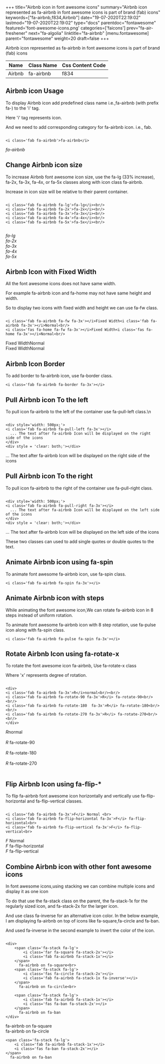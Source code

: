 +++
title="Airbnb icon in font awesome icons"
summary="Airbnb icon represented as fa-airbnb in font awesome icons is part of brand (fab) icons"
keywords=["fa-airbnb,f834,Airbnb"]
date="19-07-2020T22:19:02"
lastmod="19-07-2020T22:19:02"
type="docs"
parentdoc="fontawesome"
featured='font-awesome-icons.png'
categories=['faicons']
prev="fa-air-freshener"
next="fa-algolia"
linktitle="fa-airbnb"
[menu.fontawesome]
parent="fontawesome"
weight=20
draft=false
+++


Airbnb icon represented as fa-airbnb in font awesome icons is part of brand (fab) icons

<div class='table-responsive'><table class='table'><thead><tr><th>Name</th><th>Class Name</th><th>Css Content Code</th></tr></thead><tbody><tr><td>Airbnb</td><td>fa-airbnb</td><td>f834</td></tr></tbody></table></div>



## Airbnb icon Usage

To display Airbnb icon add predefined class name i.e.,fa-airbnb (with prefix fa-) to the 'i' tag.

Here 'i' tag represents icon.

And we need to add corresponding category for fa-airbnb icon. i.e., fab.


```

<i class='fab fa-airbnb'>fa-airbnb</i>
```

<i class='fab fa-airbnb'>fa-airbnb</i>




## Change Airbnb icon size
To increase Airbnb font awesome icon size, use the fa-lg (33% increase), fa-2x, fa-3x, fa-4x, or fa-5x classes along with icon class fa-airbnb.

Increase in icon size will be relative to their parent container. 

```

<i class='fab fa-airbnb fa-lg'>fa-lg</i><br/>
<i class='fab fa-airbnb fa-2x'>fa-2x</i><br/>
<i class='fab fa-airbnb fa-3x'>fa-3x</i><br/>
<i class='fab fa-airbnb fa-4x'>fa-4x</i><br/>
<i class='fab fa-airbnb fa-5x'>fa-5x</i><br/>
            
```

<i class='fab fa-airbnb fa-lg'>fa-lg</i><br/>
<i class='fab fa-airbnb fa-2x'>fa-2x</i><br/>
<i class='fab fa-airbnb fa-3x'>fa-3x</i><br/>
<i class='fab fa-airbnb fa-4x'>fa-4x</i><br/>
<i class='fab fa-airbnb fa-5x'>fa-5x</i><br/>
            



## Airbnb Icon with Fixed Width 

All the font awesome icons does not have same width.

For example fa-airbnb icon and fa-home may not have same height and width.

So to display two icons with fixed width and height we can use fa-fw class.


```

<i class='fab fa-airbnb fa-fw fa-3x'></i>Fixed Width<i class='fab fa-airbnb fa-3x'></i>Normal<br/>
<i class='fas fa-home fa-fw fa-3x'></i>Fixed Width<i class='fas fa-home fa-3x'></i>Normal<br/>
```

<i class='fab fa-airbnb fa-fw fa-3x'></i>Fixed Width<i class='fab fa-airbnb fa-3x'></i>Normal<br/>
<i class='fas fa-home fa-fw fa-3x'></i>Fixed Width<i class='fas fa-home fa-3x'></i>Normal<br/>



## Airbnb Icon Border 

To add border to fa-airbnb icon, use fa-border class.


```
<i class='fab fa-airbnb fa-border fa-3x'></i>

```
<i class='fab fa-airbnb fa-border fa-3x'></i>





## Pull Airbnb icon To the left

To pull icon fa-airbnb to the left of the container use fa-pull-left class.\n

```

<div style='width: 500px;'>
<i class='fab fa-airbnb fa-pull-left fa-3x'></i>
  ... The text after fa-airbnb Icon will be displayed on the right side of the icons
</div>
<div style = 'clear: both;'></div>
```

<div style='width: 500px;'>
<i class='fab fa-airbnb fa-pull-left fa-3x'></i>
  ... The text after fa-airbnb Icon will be displayed on the right side of the icons
</div>
<div style = 'clear: both;'></div>




## Pull Airbnb icon To the right
To pull icon fa-airbnb to the right of the container use fa-pull-right class.

```

<div style='width: 500px;'>
<i class='fab fa-airbnb fa-pull-right fa-3x'></i>
  ... The text after fa-airbnb Icon will be displayed on the left side of the icons
</div>
<div style = 'clear: both;'></div>
```

<div style='width: 500px;'>
<i class='fab fa-airbnb fa-pull-right fa-3x'></i>
  ... The text after fa-airbnb Icon will be displayed on the left side of the icons
</div>
<div style = 'clear: both;'></div>

These two classes can used to add single quotes or double quotes to the text.


## Animate Airbnb icon using fa-spin
To animate font awesome fa-airbnb icon, use fa-spin class.

```
<i class='fab fa-airbnb fa-spin fa-3x'></i>
```
<i class='fab fa-airbnb fa-spin fa-3x'></i>




## Animate Airbnb icon with steps
While animating the font awesome icon,We can rotate fa-airbnb icon in 8 steps instead of uniform rotation.

To animate font awesome fa-airbnb icon with 8 step rotation, use fa-pulse icon along with fa-spin class.


```
<i class='fab fa-airbnb fa-pulse fa-spin fa-3x'></i>

```
<i class='fab fa-airbnb fa-pulse fa-spin fa-3x'></i>





## Rotate Airbnb Icon using fa-rotate-x
To rotate the font awesome icon fa-airbnb, Use fa-rotate-x class

Where 'x' represents degree of rotation.


```

<div>
<i class='fab fa-airbnb fa-3x'>R</i>normal<br/><br/>
<i class='fab fa-airbnb fa-rotate-90 fa-3x'>R</i> fa-rotate-90<br/><br/> 
<i class='fab fa-airbnb fa-rotate-180  fa-3x'>R</i> fa-rotate-180<br/><br/> 
<i class='fab fa-airbnb fa-rotate-270 fa-3x'>R</i> fa-rotate-270<br/><br/>
</div>
```

<div>
<i class='fab fa-airbnb fa-3x'>R</i>normal<br/><br/>
<i class='fab fa-airbnb fa-rotate-90 fa-3x'>R</i> fa-rotate-90<br/><br/> 
<i class='fab fa-airbnb fa-rotate-180  fa-3x'>R</i> fa-rotate-180<br/><br/> 
<i class='fab fa-airbnb fa-rotate-270 fa-3x'>R</i> fa-rotate-270<br/><br/>
</div>




## Flip Airbnb Icon using fa-flip-*
To flip fa-airbnb font awesome icon horizontally and vertically use fa-flip-horizontal and fa-flip-vertical classes. 

```

<i class='fab fa-airbnb fa-3x'>F</i> Normal <br>
<i class='fab fa-airbnb fa-flip-horizontal fa-3x'>F</i> fa-flip-horizontal<br>
<i class='fab fa-airbnb fa-flip-vertical fa-3x'>F</i> fa-flip-vertical<br>
```

<i class='fab fa-airbnb fa-3x'>F</i> Normal <br>
<i class='fab fa-airbnb fa-flip-horizontal fa-3x'>F</i> fa-flip-horizontal<br>
<i class='fab fa-airbnb fa-flip-vertical fa-3x'>F</i> fa-flip-vertical<br>




## Combine Airbnb icon with other font awesome icons
In font awesome icons,using stacking we can combine multiple icons and display it as one icon 

To do that use the fa-stack class on the parent, the fa-stack-1x for the regularly sized icon, and fa-stack-2x for the larger icon.

And use class fa-inverse for an alternative icon color. 
In the below example, I am displaying fa-airbnb on top of icons like fa-square,fa-circle and fa-ban.

And used fa-inverse in the second example to invert the color of the icon.

```

<div>
    <span class='fa-stack fa-lg'>
        <i class='far fa-square fa-stack-2x'></i>
        <i class='fab fa-airbnb fa-stack-1x'></i>
    </span>
      fa-airbnb on fa-square<br>
    <span class='fa-stack fa-lg'>
        <i class='fas fa-circle fa-stack-2x'></i>
        <i class='fab fa-airbnb fa-stack-1x fa-inverse'></i>
    </span>
      fa-airbnb on fa-circle<br>

    <span class='fa-stack fa-lg'>
        <i class='fab fa-airbnb fa-stack-1x'></i>
        <i class='fas fa-ban fa-stack-2x'></i>
    </span>
      fa-airbnb on fa-ban
</div>
```

<div>
    <span class='fa-stack fa-lg'>
        <i class='far fa-square fa-stack-2x'></i>
        <i class='fab fa-airbnb fa-stack-1x'></i>
    </span>
      fa-airbnb on fa-square<br>
    <span class='fa-stack fa-lg'>
        <i class='fas fa-circle fa-stack-2x'></i>
        <i class='fab fa-airbnb fa-stack-1x fa-inverse'></i>
    </span>
      fa-airbnb on fa-circle<br>

    <span class='fa-stack fa-lg'>
        <i class='fab fa-airbnb fa-stack-1x'></i>
        <i class='fas fa-ban fa-stack-2x'></i>
    </span>
      fa-airbnb on fa-ban
</div>






